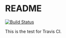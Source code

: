 # README

[![Build Status](https://travis-ci.org/enoch232/TravisCI-Test.svg?branch=master)](https://travis-ci.org/enoch232/TravisCI-Test)

This is the test for Travis CI.